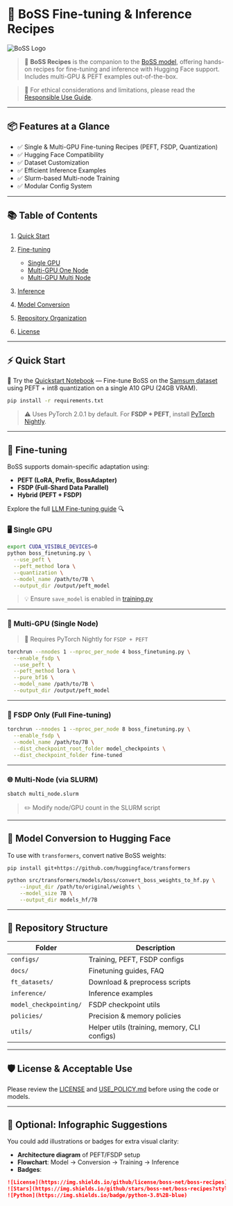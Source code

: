 # 🚀 BoSS Fine-tuning & Inference Recipes

![BoSS Logo](https://yourdomain.com/assets/boss-logo.svg) <!-- Replace with your actual image -->

> 🧠 **BoSS Recipes** is the companion to the [BoSS model](https://github.com/boss-net/boss), offering hands-on recipes for fine-tuning and inference with Hugging Face support. Includes multi-GPU & PEFT examples out-of-the-box.

> 📜 For ethical considerations and limitations, please read the [Responsible Use Guide](https://github.com/boss-net/boss/blob/main/Responsible-Use-Guide.pdf).

---

## 📦 Features at a Glance

* ✅ Single & Multi-GPU Fine-tuning Recipes (PEFT, FSDP, Quantization)
* ✅ Hugging Face Compatibility
* ✅ Dataset Customization
* ✅ Efficient Inference Examples
* ✅ Slurm-based Multi-node Training
* ✅ Modular Config System

---

## 📚 Table of Contents

1. [Quick Start](#quick-start)
2. [Fine-tuning](#fine-tuning)

   * [Single GPU](#single-gpu)
   * [Multi-GPU One Node](#multiple-gpus-one-node)
   * [Multi-GPU Multi Node](#multi-gpu-multi-node)
3. [Inference](./inference/inference.md)
4. [Model Conversion](#model-conversion-to-hugging-face)
5. [Repository Organization](#repository-organization)
6. [License](#license)

---

## ⚡ Quick Start

📓 Try the [Quickstart Notebook](quickstart.ipynb) — Fine-tune BoSS on the [Samsum dataset](https://huggingface.co/datasets/samsum) using PEFT + int8 quantization on a single A10 GPU (24GB VRAM).

```bash
pip install -r requirements.txt
```

> ⚠️ Uses PyTorch 2.0.1 by default. For **FSDP + PEFT**, install [PyTorch Nightly](https://pytorch.org/get-started/locally/).

---

## 🧪 Fine-tuning

BoSS supports domain-specific adaptation using:

* **PEFT (LoRA, Prefix, BossAdapter)**
* **FSDP (Full-Shard Data Parallel)**
* **Hybrid (PEFT + FSDP)**

Explore the full [LLM Fine-tuning guide](./docs/LLM_finetuning.md) 🔍

### 🖥️ Single GPU

```bash
export CUDA_VISIBLE_DEVICES=0
python boss_finetuning.py \
  --use_peft \
  --peft_method lora \
  --quantization \
  --model_name /path/to/7B \
  --output_dir /output/peft_model
```

> 💡 Ensure `save_model` is enabled in [training.py](configs/training.py)

---

### 🧠 Multi-GPU (Single Node)

> 🔧 Requires PyTorch Nightly for `FSDP + PEFT`

```bash
torchrun --nnodes 1 --nproc_per_node 4 boss_finetuning.py \
  --enable_fsdp \
  --use_peft \
  --peft_method lora \
  --pure_bf16 \
  --model_name /path/to/7B \
  --output_dir /output/peft_model
```

---

### 🔁 FSDP Only (Full Fine-tuning)

```bash
torchrun --nnodes 1 --nproc_per_node 8 boss_finetuning.py \
  --enable_fsdp \
  --model_name /path/to/7B \
  --dist_checkpoint_root_folder model_checkpoints \
  --dist_checkpoint_folder fine-tuned
```

---

### 🌐 Multi-Node (via SLURM)

```bash
sbatch multi_node.slurm
```

> ✏️ Modify node/GPU count in the SLURM script

---

## 🔄 Model Conversion to Hugging Face

To use with `transformers`, convert native BoSS weights:

```bash
pip install git+https://github.com/huggingface/transformers

python src/transformers/models/boss/convert_boss_weights_to_hf.py \
    --input_dir /path/to/original/weights \
    --model_size 7B \
    --output_dir models_hf/7B
```

---

## 🧭 Repository Structure

| Folder                 | Description                                  |
| ---------------------- | -------------------------------------------- |
| `configs/`             | Training, PEFT, FSDP configs                 |
| `docs/`                | Finetuning guides, FAQ                       |
| `ft_datasets/`         | Download & preprocess scripts                |
| `inference/`           | Inference examples                           |
| `model_checkpointing/` | FSDP checkpoint utils                        |
| `policies/`            | Precision & memory policies                  |
| `utils/`               | Helper utils (training, memory, CLI configs) |

---

## 🛡️ License & Acceptable Use

Please review the [LICENSE](LICENSE) and [USE\_POLICY.md](USE_POLICY.md) before using the code or models.

---

## 🎨 Optional: Infographic Suggestions

You could add illustrations or badges for extra visual clarity:

* **Architecture diagram** of PEFT/FSDP setup
* **Flowchart**: Model → Conversion → Training → Inference
* **Badges**:

```md
![License](https://img.shields.io/github/license/boss-net/boss-recipes)
![Stars](https://img.shields.io/github/stars/boss-net/boss-recipes?style=social)
![Python](https://img.shields.io/badge/python-3.8%2B-blue)
```
